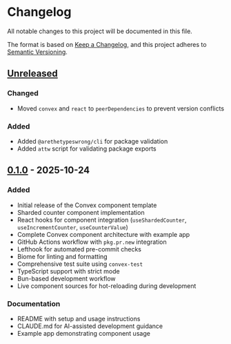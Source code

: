 # Changelog

All notable changes to this project will be documented in this file.

The format is based on [Keep a Changelog](https://keepachangelog.com/en/1.0.0/),
and this project adheres to [Semantic Versioning](https://semver.org/spec/v2.0.0.html).

## [Unreleased]

### Changed
- Moved `convex` and `react` to `peerDependencies` to prevent version conflicts

### Added
- Added `@arethetypeswrong/cli` for package validation
- Added `attw` script for validating package exports

## [0.1.0] - 2025-10-24

### Added
- Initial release of the Convex component template
- Sharded counter component implementation
- React hooks for component integration (`useShardedCounter`, `useIncrementCounter`, `useCounterValue`)
- Complete Convex component architecture with example app
- GitHub Actions workflow with `pkg.pr.new` integration
- Lefthook for automated pre-commit checks
- Biome for linting and formatting
- Comprehensive test suite using `convex-test`
- TypeScript support with strict mode
- Bun-based development workflow
- Live component sources for hot-reloading during development

### Documentation
- README with setup and usage instructions
- CLAUDE.md for AI-assisted development guidance
- Example app demonstrating component usage

[Unreleased]: https://github.com/samhoque/convex-component-template/compare/v0.1.0...HEAD
[0.1.0]: https://github.com/samhoque/convex-component-template/releases/tag/v0.1.0
